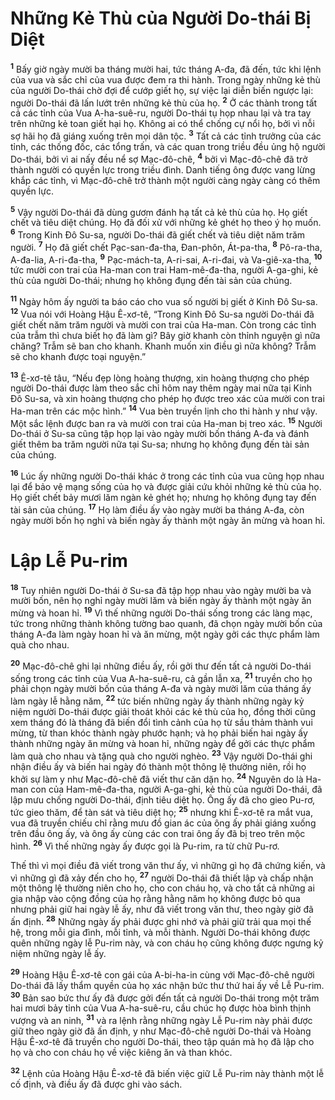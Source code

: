 # Những Kẻ Thù của Người Do-thái Bị Diệt
<sup><b>1</b></sup> Bấy giờ ngày mười ba tháng mười hai, tức tháng A-đa, đã đến, tức khi lệnh của vua và sắc chỉ của vua được đem ra thi hành. Trong ngày những kẻ thù của người Do-thái chờ đợi để cướp giết họ, sự việc lại diễn biến ngược lại: người Do-thái đã lấn lướt trên những kẻ thù của họ. <sup><b>2</b></sup> Ở các thành trong tất cả các tỉnh của Vua A-ha-suê-ru, người Do-thái tụ họp nhau lại và tra tay trên những kẻ toan giết hại họ. Không ai có thể chống cự nổi họ, bởi vì nỗi sợ hãi họ đã giáng xuống trên mọi dân tộc. <sup><b>3</b></sup> Tất cả các tỉnh trưởng của các tỉnh, các thống đốc, các tổng trấn, và các quan trong triều đều ủng hộ người Do-thái, bởi vì ai nấy đều nể sợ Mạc-đô-chê, <sup><b>4</b></sup> bởi vì Mạc-đô-chê đã trở thành người có quyền lực trong triều đình. Danh tiếng ông được vang lừng khắp các tỉnh, vì Mạc-đô-chê trở thành một người càng ngày càng có thêm quyền lực.

<sup><b>5</b></sup> Vậy người Do-thái đã dùng gươm đánh hạ tất cả kẻ thù của họ. Họ giết chết và tiêu diệt chúng. Họ đã đối xử với những kẻ ghét họ theo ý họ muốn. <sup><b>6</b></sup> Trong Kinh Ðô Su-sa, người Do-thái đã giết chết và tiêu diệt năm trăm người. <sup><b>7</b></sup> Họ đã giết chết Pạc-san-đa-tha, Ðan-phôn, Át-pa-tha, <sup><b>8</b></sup> Pô-ra-tha, A-đa-lia, A-ri-đa-tha, <sup><b>9</b></sup> Pạc-mách-ta, A-ri-sai, A-ri-đai, và Va-giê-xa-tha, <sup><b>10</b></sup> tức mười con trai của Ha-man con trai Ham-mê-đa-tha, người A-ga-ghi, kẻ thù của người Do-thái; nhưng họ không đụng đến tài sản của chúng.

<sup><b>11</b></sup> Ngày hôm ấy người ta báo cáo cho vua số người bị giết ở Kinh Ðô Su-sa. <sup><b>12</b></sup> Vua nói với Hoàng Hậu Ê-xơ-tê, “Trong Kinh Ðô Su-sa người Do-thái đã giết chết năm trăm người và mười con trai của Ha-man. Còn trong các tỉnh của trẫm thì chưa biết họ đã làm gì? Bây giờ khanh còn thỉnh nguyện gì nữa chăng? Trẫm sẽ ban cho khanh. Khanh muốn xin điều gì nữa không? Trẫm sẽ cho khanh được toại nguyện.”

<sup><b>13</b></sup> Ê-xơ-tê tâu, “Nếu đẹp lòng hoàng thượng, xin hoàng thượng cho phép người Do-thái được làm theo sắc chỉ hôm nay thêm ngày mai nữa tại Kinh Ðô Su-sa, và xin hoàng thượng cho phép họ được treo xác của mười con trai Ha-man trên các mộc hình.” <sup><b>14</b></sup> Vua bèn truyền lịnh cho thi hành y như vậy. Một sắc lệnh được ban ra và mười con trai của Ha-man bị treo xác. <sup><b>15</b></sup> Người Do-thái ở Su-sa cũng tập họp lại vào ngày mười bốn tháng A-đa và đánh giết thêm ba trăm người nữa tại Su-sa; nhưng họ không đụng đến tài sản của chúng.

<sup><b>16</b></sup> Lúc ấy những người Do-thái khác ở trong các tỉnh của vua cũng họp nhau lại để bảo vệ mạng sống của họ và được giải cứu khỏi những kẻ thù của họ. Họ giết chết bảy mươi lăm ngàn kẻ ghét họ; nhưng họ không đụng tay đến tài sản của chúng. <sup><b>17</b></sup> Họ làm điều ấy vào ngày mười ba tháng A-đa, còn ngày mười bốn họ nghỉ và biến ngày ấy thành một ngày ăn mừng và hoan hỉ.


# Lập Lễ Pu-rim
<sup><b>18</b></sup> Tuy nhiên người Do-thái ở Su-sa đã tập họp nhau vào ngày mười ba và mười bốn, nên họ nghỉ ngày mười lăm và biến ngày ấy thành một ngày ăn mừng và hoan hỉ. <sup><b>19</b></sup> Vì thế những người Do-thái sống trong các làng mạc, tức trong những thành không tường bao quanh, đã chọn ngày mười bốn của tháng A-đa làm ngày hoan hỉ và ăn mừng, một ngày gởi các thực phẩm làm quà cho nhau.

<sup><b>20</b></sup> Mạc-đô-chê ghi lại những điều ấy, rồi gởi thư đến tất cả người Do-thái sống trong các tỉnh của Vua A-ha-suê-ru, cả gần lẫn xa, <sup><b>21</b></sup> truyền cho họ phải chọn ngày mười bốn của tháng A-đa và ngày mười lăm của tháng ấy làm ngày lễ hằng năm, <sup><b>22</b></sup> tức biến những ngày ấy thành những ngày kỷ niệm người Do-thái được giải thoát khỏi các kẻ thù của họ, đồng thời cũng xem tháng đó là tháng đã biến đổi tình cảnh của họ từ sầu thảm thành vui mừng, từ than khóc thành ngày phước hạnh; và họ phải biến hai ngày ấy thành những ngày ăn mừng và hoan hỉ, những ngày để gởi các thực phẩm làm quà cho nhau và tặng quà cho người nghèo. <sup><b>23</b></sup> Vậy người Do-thái ghi nhận điều ấy và biến hai ngày đó thành một thông lệ thường niên, rồi họ khởi sự làm y như Mạc-đô-chê đã viết thư căn dặn họ. <sup><b>24</b></sup> Nguyên do là Ha-man con của Ham-mê-đa-tha, người A-ga-ghi, kẻ thù của người Do-thái, đã lập mưu chống người Do-thái, định tiêu diệt họ. Ông ấy đã cho gieo Pu-rơ, tức gieo thăm, để tàn sát và tiêu diệt họ; <sup><b>25</b></sup> nhưng khi Ê-xơ-tê ra mắt vua, vua đã truyền chiếu chỉ rằng mưu đồ gian ác của ông ấy phải giáng xuống trên đầu ông ấy, và ông ấy cùng các con trai ông ấy đã bị treo trên mộc hình. <sup><b>26</b></sup> Vì thế những ngày ấy được gọi là Pu-rim, ra từ chữ Pu-rơ.

Thế thì vì mọi điều đã viết trong văn thư ấy, vì những gì họ đã chứng kiến, và vì những gì đã xảy đến cho họ, <sup><b>27</b></sup> người Do-thái đã thiết lập và chấp nhận một thông lệ thường niên cho họ, cho con cháu họ, và cho tất cả những ai gia nhập vào cộng đồng của họ rằng hằng năm họ không được bỏ qua nhưng phải giữ hai ngày lễ ấy, như đã viết trong văn thư, theo ngày giờ đã ấn định. <sup><b>28</b></sup> Những ngày ấy phải được ghi nhớ và phải giữ trải qua mọi thế hệ, trong mỗi gia đình, mỗi tỉnh, và mỗi thành. Người Do-thái không được quên những ngày lễ Pu-rim này, và con cháu họ cũng không được ngưng kỷ niệm những ngày lễ ấy.

<sup><b>29</b></sup> Hoàng Hậu Ê-xơ-tê con gái của A-bi-ha-in cùng với Mạc-đô-chê người Do-thái đã lấy thẩm quyền của họ xác nhận bức thư thứ hai ấy về Lễ Pu-rim. <sup><b>30</b></sup> Bản sao bức thư ấy đã được gởi đến tất cả người Do-thái trong một trăm hai mươi bảy tỉnh của Vua A-ha-suê-ru, cầu chúc họ được hòa bình thịnh vượng và an ninh, <sup><b>31</b></sup> và ra lệnh rằng những ngày Lễ Pu-rim này phải được giữ theo ngày giờ đã ấn định, y như Mạc-đô-chê người Do-thái và Hoàng Hậu Ê-xơ-tê đã truyền cho người Do-thái, theo tập quán mà họ đã lập cho họ và cho con cháu họ về việc kiêng ăn và than khóc.

<sup><b>32</b></sup> Lệnh của Hoàng Hậu Ê-xơ-tê đã biến việc giữ Lễ Pu-rim này thành một lễ cố định, và điều ấy đã được ghi vào sách.